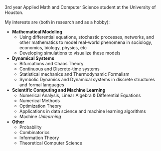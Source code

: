 
<!---
mo-oloo/mo-oloo is a ✨ special ✨ repository because its `README.md` (this file) appears on your GitHub profile.
You can click the Preview link to take a look at your changes.
--->
3rd year Applied Math and Computer Science student at the University of Houston.

My interests are (both in research and as a hobby):
- **Mathematical Modeling**
  - Using differential equations, stochastic processes, networks, and other mathematics to model real-world phenomena in sociology, economics, biology, physics, etc
  - Developing simulations to visualize these models
- **Dynamical Systems**
  - Bifurcations and Chaos Theory
  - Continuous and Discrete-time systems
  - Statistical mechanics and Thermodynamic Formalism
  - Symbolic Dynamics and Dynamical systems in discrete structures and formal languages
- **Scientific Computing and Machine Learning**
  - Numerical Analysis, Linear Algebra & Differential Equations
  - Numerical Methods
  - Optimization Theory
  - Applications in data science and machine learning algorithms
  - Machine *Unlearning*
- **Other**
  - Probability
  - Combinatorics
  - Information Theory
  - Theoretical Computer Science
